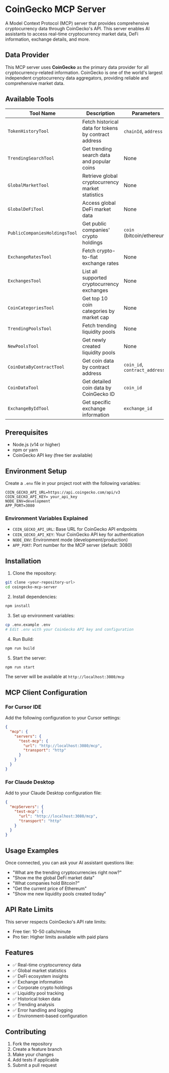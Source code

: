 # CoinGecko MCP Server

A Model Context Protocol (MCP) server that provides comprehensive cryptocurrency data through CoinGecko's API. This server enables AI assistants to access real-time cryptocurrency market data, DeFi information, exchange details, and more.

## Data Provider

This MCP server uses **CoinGecko** as the primary data provider for all cryptocurrency-related information. CoinGecko is one of the world's largest independent cryptocurrency data aggregators, providing reliable and comprehensive market data.

## Available Tools

| Tool Name | Description | Parameters | Returns |
|-----------|-------------|------------|---------|
| `TokenHistoryTool` | Fetch historical data for tokens by contract address | `chainId`, `address` | Historical token data |
| `TrendingSearchTool` | Get trending search data and popular coins | None | Trending coins and tokens |
| `GlobalMarketTool` | Retrieve global cryptocurrency market statistics | None | Total market cap, volume data |
| `GlobalDeFiTool` | Access global DeFi market data | None | DeFi market cap and metrics |
| `PublicCompaniesHoldingsTool` | Get public companies' crypto holdings | `coin` (bitcoin/ethereum) | Corporate holdings data |
| `ExchangeRatesTool` | Fetch crypto-to-fiat exchange rates | None | Exchange rates for various currencies |
| `ExchangesTool` | List all supported cryptocurrency exchanges | None | Complete exchanges list |
| `CoinCategoriesTool` | Get top 10 coin categories by market cap | None | Categories with market data |
| `TrendingPoolsTool` | Fetch trending liquidity pools | None | Trending pools across DEXs |
| `NewPoolsTool` | Get newly created liquidity pools | None | Recently created pools |
| `CoinDataByContractTool` | Get coin data by contract address | `coin_id`, `contract_address` | Detailed coin information |
| `CoinDataTool` | Get detailed coin data by CoinGecko ID | `coin_id` | Comprehensive coin data |
| `ExchangeByIdTool` | Get specific exchange information | `exchange_id` | Exchange details and metrics |

## Prerequisites

- Node.js (v14 or higher)
- npm or yarn
- CoinGecko API key (free tier available)

## Environment Setup

Create a `.env` file in your project root with the following variables:

```env
COIN_GECKO_API_URL=https://api.coingecko.com/api/v3
COIN_GECKO_API_KEY= your_api_key
NODE_ENV=development
APP_PORT=3080
```

### Environment Variables Explained

- `COIN_GECKO_API_URL`: Base URL for CoinGecko API endpoints
- `COIN_GECKO_API_KEY`: Your CoinGecko API key for authentication
- `NODE_ENV`: Environment mode (development/production)
- `APP_PORT`: Port number for the MCP server (default: 3080)

## Installation

1. Clone the repository:
```bash
git clone <your-repository-url>
cd coingecko-mcp-server
```

2. Install dependencies:
```bash
npm install
```

3. Set up environment variables:
```bash
cp .env.example .env
# Edit .env with your CoinGecko API key and configuration
```
4. Run Build:
```bash
npm run build
```
5. Start the server:
```bash
npm run start
```

The server will be available at `http://localhost:3080/mcp`

## MCP Client Configuration

### For Cursor IDE

Add the following configuration to your Cursor settings:

```json
{
  "mcp": {
    "servers": {
      "test-mcp": {
        "url": "http://localhost:3080/mcp",
        "transport": "http"
      }
    }
  }
}
```

### For Claude Desktop

Add to your Claude Desktop configuration file:

```json
{
  "mcpServers": {
    "test-mcp": {
      "url": "http://localhost:3080/mcp",
      "transport": "http"
    }
  }
}
```

## Usage Examples

Once connected, you can ask your AI assistant questions like:

- "What are the trending cryptocurrencies right now?"
- "Show me the global DeFi market data"
- "What companies hold Bitcoin?"
- "Get the current price of Ethereum"
- "Show me new liquidity pools created today"

## API Rate Limits

This server respects CoinGecko's API rate limits:
- Free tier: 10-50 calls/minute
- Pro tier: Higher limits available with paid plans

## Features

- ✅ Real-time cryptocurrency data
- ✅ Global market statistics
- ✅ DeFi ecosystem insights
- ✅ Exchange information
- ✅ Corporate crypto holdings
- ✅ Liquidity pool tracking
- ✅ Historical token data
- ✅ Trending analysis
- ✅ Error handling and logging
- ✅ Environment-based configuration

## Contributing

1. Fork the repository
2. Create a feature branch
3. Make your changes
4. Add tests if applicable
5. Submit a pull request


